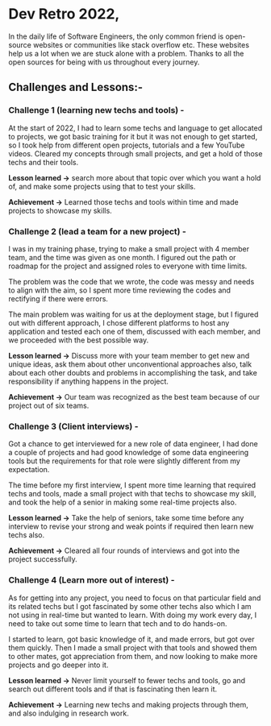 # Dev Retro 2022,

In the daily life of Software Engineers, the only common friend is open-source websites or communities like stack overflow etc. These websites help us a lot when we are stuck alone with a problem. Thanks to all the open sources for being with us throughout every journey.

## Challenges and Lessons:-

### Challenge 1 (learning new techs and tools) -

At the start of 2022, I had to learn some techs and language to get allocated to projects, we got basic training for it but it was not enough to get started, so I took help from different open projects, tutorials and a few YouTube videos. Cleared my concepts through small projects, and get a hold of those techs and their tools.

**Lesson learned -&gt;** search more about that topic over which you want a hold of, and make some projects using that to test your skills.

**Achievement -&gt;** Learned those techs and tools within time and made projects to showcase my skills.

### Challenge 2 (lead a team for a new project) -

I was in my training phase, trying to make a small project with 4 member team, and the time was given as one month. I figured out the path or roadmap for the project and assigned roles to everyone with time limits.

The problem was the code that we wrote, the code was messy and needs to align with the aim, so I spent more time reviewing the codes and rectifying if there were errors.

The main problem was waiting for us at the deployment stage, but I figured out with different approach, I chose different platforms to host any application and tested each one of them, discussed with each member, and we proceeded with the best possible way.

**Lesson learned -&gt;** Discuss more with your team member to get new and unique ideas, ask them about other unconventional approaches also, talk about each other doubts and problems in accomplishing the task, and take responsibility if anything happens in the project.

**Achievement -&gt;** Our team was recognized as the best team because of our project out of six teams.

### Challenge 3 (Client interviews) -

Got a chance to get interviewed for a new role of data engineer, I had done a couple of projects and had good knowledge of some data engineering tools but the requirements for that role were slightly different from my expectation.

The time before my first interview, I spent more time learning that required techs and tools, made a small project with that techs to showcase my skill, and took the help of a senior in making some real-time projects also.

**Lesson learned -&gt;** Take the help of seniors, take some time before any interview to revise your strong and weak points if required then learn new techs also.

**Achievement -&gt;** Cleared all four rounds of interviews and got into the project successfully.

### Challenge 4 (Learn more out of interest) -

As for getting into any project, you need to focus on that particular field and its related techs but I got fascinated by some other techs also which I am not using in real-time but wanted to learn. With doing my work every day, I need to take out some time to learn that tech and to do hands-on.

I started to learn, got basic knowledge of it, and made errors, but got over them quickly. Then I made a small project with that tools and showed them to other mates, got appreciation from them, and now looking to make more projects and go deeper into it.

**Lesson learned -&gt;** Never limit yourself to fewer techs and tools, go and search out different tools and if that is fascinating then learn it.

**Achievement -&gt;** Learning new techs and making projects through them, and also indulging in research work.